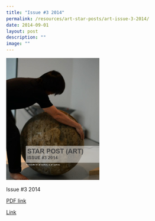 ```yaml
---
title: "Issue #3 2014"
permalink: /resources/art-star-posts/art-issue-3-2014/
date: 2014-09-01
layout: post
description: ""
image: ""
---
```


<img src="/images/sdg.png" 
     style="width:50%">
		 
Issue #3 2014

[PDF link](/files/35ec98921_u6202.pdf)

[Link](https://www.star.moe.edu.sg/star/slot/resource_star/pf01/35ec98921_u6202.pdf)